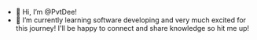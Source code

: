 - 👋 Hi, I’m @PvtDee!
- 🌱 I’m currently learning software developing and very much excited for this journey! I'll be happy to connect and share knowledge so hit me up!


<!---
PvtDee/PvtDee is a ✨ special ✨ repository because its `README.md` (this file) appears on your GitHub profile.
You can click the Preview link to take a look at your changes.
--->

